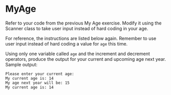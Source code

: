 # MyAge
Refer to your code from the previous My Age exercise. Modify it using the Scanner class to take user input instead of hard coding in your age.

For reference, the instructions are listed below again. Remember to use user input instead of hard coding a value for ```age``` this time.

Using only one variable called ```age```  and the increment and decrement operators, produce the output for your current and upcoming age next year.
Sample output:
```
Please enter your current age:
My current age is: 14
My age next year will be: 15
My current age is: 14
```